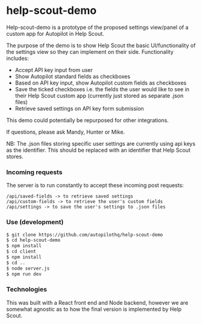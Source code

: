 # help-scout-demo

Help-scout-demo is a prototype of the proposed settings view/panel of a custom app for Autopilot in Help Scout.

The purpose of the demo is to show Help Scout the basic UI/functionality of the settings view so they can implement on their side. Functionality includes:

- Accept API key input from user
- Show Autopilot standard fields as checkboxes
- Based on API key input, show Autopilot custom fields as checkboxes
- Save the ticked checkboxes i.e. the fields the user would like to see in their Help Scout custom app (currently just stored as separate .json files)
- Retrieve saved settings on API key form submission

This demo could potentially be repurposed for other integrations.

If questions, please ask Mandy, Hunter or Mike.

NB: The .json files storing specific user settings are currently using api keys as the identifier. This should be replaced with an identifier that Help Scout stores.

### Incoming requests

The server is to run constantly to accept these incoming post requests:

```
/api/saved-fields -> to retrieve saved settings
/api/custom-fields -> to retrieve the user's custom fields
/api/settings -> to save the user's settings to .json files
```

### Use (development)

```bash
$ git clone https://github.com/autopilothq/help-scout-demo
$ cd help-scout-demo
$ npm install
$ cd client
$ npm install
$ cd ..
$ node server.js
$ npm run dev
```

### Technologies

This was built with a React front end and Node backend, however we are somewhat agnostic as to how the final version is implemented by Help Scout.
